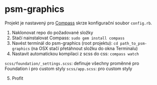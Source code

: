 psm-graphics
============

Projekt je nastavený pro [Compass](http://compass-style.org) skrze konfigurační soubor
`config.rb`.

1. Naklonovat repo do požadované složky
2. Stačí nainstalovat Compass: `sudo gem install compass`
3. Navést terminál do psm-graphics (root projektu): `cd path_to_psm-graphics` (na OSX stačí přetáhnout složku do okna Terminalu)
4. Nastavit automatickou kompilaci z scss do css: `compass watch`

`scss/foundation/_settings.scss`: definuje všechny proměnné pro Foundation i pro custom styly
`scss/app.scss`: pro custom styly

5. Profit
